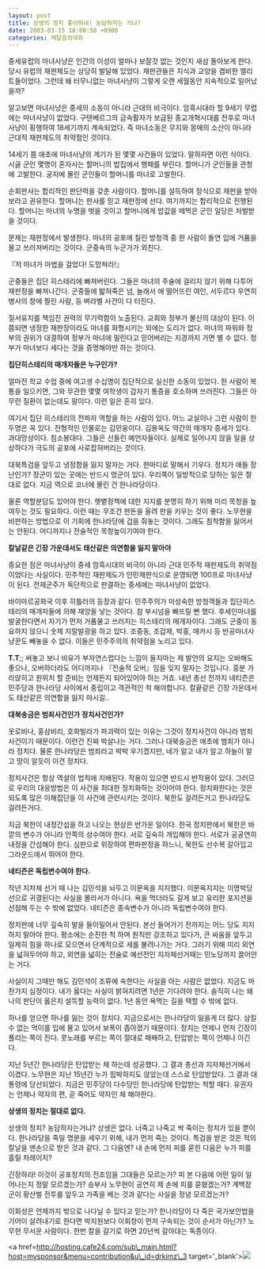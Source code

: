 ```yaml
---
layout: post
title: 상생의 정치 좋아하네! 농담하자는 거냐?
date: 2003-03-15 18:00:58 +0900
categories: 깨달음의대화
---
```

중세유럽의 마녀사냥은 인간의 이성이 얼마나 보잘것 없는 것인지 새삼 돌아보게 한다. 당시 유럽의 재판제도는 상당히 발달해 있었다. 재판관들은 지식과 교양을 겸비한 엘리트들이었다. 그런데 왜 터무니없는 마녀사냥이 그렇게 오랜 세월동안 지속적으로 일어났을까? 

알고보면 마녀사냥은 중세의 소동이 아니라 근대의 비극이다. 암흑시대라 할 9세기 무렵에는 마녀사냥이 없었다. 구텐베르그의 금속활자가 보급된 종교개혁시대를 전후로 마녀사냥이 횡행하여 18세기까지 계속되었다. 즉 마녀소동은 무지와 몽매의 소산이 아니라 근대적 재판제도의 취약점인 것이다. 

14세기 쯤 애초에 마녀사냥의 계기가 된 몇몇 사건들이 있었다. 말하자면 이런 식이다. 시골 군인 몇명이 혼자사는 할머니의 밥집에서 행패를 부린다. 할머니가 군인들을 관청에 고발한다. 궁지에 몰린 군인들이 할머니를 마녀로 고발한다. 

순회판사는 합리적인 판단력을 갖춘 사람이다. 할머니를 설득하여 정식으로 재판을 받아보라고 권유한다. 할머니는 판사를 믿고 재판정에 선다. 여기까지는 합리적으로 진행된다. 할머니는 마녀의 누명을 벗을 것이고 할머니에게 밥값을 떼먹은 군인 일당은 처벌받을 것이다. 

문제는 재판정에서 발생한다. 마녀의 공포에 질린 방청객 중 한 사람이 돌연 입에 거품을 물고 쓰러져버리는 것이다. 군중속의 누군가가 외친다.

『저 마녀가 마법을 걸었다! 도망쳐라!』

군중들은 집단 히스테리에 빠져버린다. 그들은 마녀의 주술에 걸리지 않기 위해 다투어 재판정을 빠져나간다. 군중들에 밟혀죽은 넘, 놀래서 애 떨어뜨린 여인, 서두르다 우연히 병사의 창에 찔린 사람, 등 벼라별 사건이 다 터진다. 

질서유지를 책임진 권력의 무기력함이 노출된다. 교회와 정부가 불신의 대상이 된다. 이 쯤되면 냉정한 재판장이라도 마녀를 화형시키는 외에는 도리가 없다. 마녀의 파워와 정부의 권위가 대결하여 정부가 마녀에 밀린다고 믿어버리는 지경까지 가면 별 수 없다. 정부가 마녀보다 세다는 것을 증명해야만 하는 것이다. 

**집단히스테리의 매개자들은 누구인가?** 

얼마전 학교 수업 중에 여고생 수십명이 집단적으로 실신한 소동이 있었다. 한 사람이 복통을 일으키면, 그와 무관한 몇몇 여학생이 갑자기 통증을 호소하며 쓰러진다. 그들은 아무런 질환이 없는데도 말이다. 이런 일은 흔히 있다. 

여기서 집단 히스테리의 전파자 역할을 하는 사람이 있다. 어느 교실이나 그런 사람이 한 두명은 꼭 있다. 전형적인 인물로는 김민웅이다. 김용옥도 약간의 매개자 증세가 있다. 과대망상이다. 침소봉대다. 그들은 신들린 예언자들이다. 실제로 일어나지 않을 일을 상상하다가 극도의 공포에 사로잡혀버리는 것이다. 

대북특검을 앞두고 냉정함을 잃지 말자는 거다. 한마디로 말해서 기우다. 정치가 애들 장난인가? 장군이 있는 곳에는 반드시 멍군이 있다. 우리쪽이 일방적으로 당하는 일은 절대로 없다. 지금 역으로 코너에 몰린 건 한나라당이다. 

물론 역할분담도 있어야 한다. 햇볕정책에 대한 지지를 분명히 하기 위해 미리 목청을 높여두는 것도 필요하다. 이런 때는 무조건 판돈을 올려 판을 키우는 것이 좋다. 노무현을 비판하는 방법으로 이 기회에 한나라당에 겁을 줘놓는 것이다. 그래도 침착함을 잃어서는 안된다. 어디까지나 전술적인 목청높이기여야 한다.

**칼날같은 긴장 가운데서도 태산같은 의연함을 잃지 말아야** 

중요한 점은 마녀사냥이 중세 암흑시대의 비극이 아니라 근대 민주적 재판제도의 취약점이었다는 사실이다. 민주적인 재판제도가 인민재판식으로 운영되면 100프로 마녀사냥이 된다. 전제군주가 독단적으로 판결하는 중세에는 마녀사냥이 없었다. 

바이마르공화국 이후 히틀러의 등장과 같다. 민주주의가 미성숙한 방청객들과 집단히스테리의 매개자들에 의해 재앙을 낳는 것이다. 참 부시넘을 빠뜨릴 뻔 했다. 후세인마녀를 발굴한다면서 자기가 먼저 거품물고 쓰러지는 히스테리의 매개자이다. 그래도 군중이 동요하지 않으니 숫제 지랄발광을 하고 있다. 조중동, 조갑제, 박홍, 매카시 등 반공마녀사냥꾼도 빼놓을 수 없다. 이들은 민주주의의 취약점을 노리고 있다. 

**T.T**;; 써놓고 보니 비유가 부자연스럽다는 느낌이 들지마는 제 발언의 요지는 오바해도 좋으나, 오버하더라도 어디까지나 『전술적 오버』임을 잊지 말자는 것입니다. 흥분 가라앉히고 원위치 할 준비는 언제든지 되어있어야 하는 거죠. 내년 총선 전까지 네티즌은 민주당과 한나라당 사이에서 중립이고 객관적인 척 해야합니다. 칼끝같은 긴장 가운데서도 태산같은 의연함을 잃지 마시길..

**대북송금은 범죄사건인가 정치사건인가?**

옷로비나, 홍삼비리, 호화빌라가 파괴력이 있는 이유는 그것이 정치사건이 아니라 범죄사건이기 때문이다. 이런건 진짜 박살나는 거다. 그러나 대북송금은 애초에 범죄가 아니라 정치다. 물론 한나라당은 범죄라고 박박 우기겠지만, 네가 알고 내가 알고 하늘이 알고 땅이 알듯이 이건 정치다. 

정치사건은 항상 역설의 법칙에 지배된다. 작용이 있으면 반드시 반작용이 있다. 그러므로 우리의 대응방법은 이 사건을 최대한 정치화하는 것이어야 한다. 정치화한다는 것은 되도록 많은 이해집단을 이 사건에 관련시키는 것이다. 북한도 걸려든거고 한나라당도 걸려든거다. 

지금 북한이 내정간섭을 하고 나오는 현상은 반가운 일이다. 한국 정치판에서 북한은 바깥의 변수가 아니라 안쪽의 상수여야 한다. 서로 깊숙히 개입해야 한다. 서로가 공공연히 내정을 간섭해야 한다. 심판으로 위장하여 편파판정을 하느니, 북한도 선수복 갈아입고 그라운드에서 뛰어야 한다. 

**네티즌은 독립변수여야 한다.** 

작년 지차체 선거 때 나는 김민석을 놔두고 이문옥을 지지했다. 이문옥지지는 이명박당선으로 귀결된다는 사실을 몰라서가 아니다. 욕을 먹더라도 길게 보고 유리한 포지션을 선점해 두는 수 밖에 없었다. 네티즌은 종속변수가 아니라 독립변수여야 한다. 

정치판에 너무 깊숙히 발을 들이밀어서 안된다. 본선 들어가기 전까지는 어느 당도 지지하지 말아야 한다. 평소에는 순진한 척 하며 원칙만 강조하고 있다가, 큰 싸움을 앞두고 일제히 힘을 하나로 모으면서 단계적으로 세를 불려나가는 거다. 그러기 위해 미리 외연을 넓혀두어야 하고, 외연을 넓히는 전술로 예선전인 지자체선거때는 민노당까지 끌어안는 거다. 

사실이지 그때만 해도 김민석이 조류에 속한다는 사실을 아는 사람은 없었다. 지금도 마찬가지 심정이다. 내가 옳다는 사실이 밝혀지려면 1년은 기다려야 한다. 솔직히 나는 왜 나의 판단이 옳은지 설득할 능력이 없다. 1년 동안 욕먹는 길을 택할 수 밖에 없다. 

하나를 얻으면 하나를 잃는 것이 정치다. 지금으로서는 한나라당이 잃을게 더 많다. 삼킬 수 없는 먹이를 입에 물고 있어서 보폭이 좁아졌기 때문이다. 정치는 언제나 먼저 긴장이 풀리는 쪽이 진다. 콧노래를 부르는 쪽이 절대로 패배하고, 탄압받는 쪽이 언제나 이긴다. 

지난 5년간 한나라당은 탄압받는 체 하는데 성공했다. 그 결과 총선과 지자체선거에서 이겼다. 노무현은 지난 15년간 누가 핍박하지도 않았는데 스스로 탄압받았다. 그 결과 대통령에 당선되었다. 지금은 민주당이 다수당인 한나라당에 탄압받는 척할 때다. 유권자는 언제나 약자의 편, 곧 죽어도 약자인 체 해야한다. 

**상생의 정치는 절대로 없다.** 

상생의 정치? 농담하자는거냐? 상생은 없다. 너죽고 나죽고 싹 죽이는 정치가 있을 뿐이다. 한나라당을 죽일 명분을 세우기 위해, 내가 먼저 죽는 것이다. 특검을 받은 것은 적의 칼날을 맨손으로 받은 것과 같다. 그 다음엔? 내 손에 먼저 피를 묻힌 다음은 누가 피를 흘릴 차례이지? 

긴장하라! 이것이 공포정치의 전조임을 그대들은 모르는가? 피 본 다음에 어떤 일이 일어나는지 정말 모르겠는가? 승부사 노무현이 공연히 제 손에 피를 묻혔겠는가? 계백장군이 황산벌 전투를 앞두고 가족을 베는 것과 같다는 사실을 정녕 모르겠는가? 

이회성은 언제까지 밖으로 나다닐 수 있다고 믿는가? 한나라당이 다 죽은 국가보안법을 기어이 살려내기로 한다면 박지원보다 이회창이 먼저 구속되는 것이 순서가 아닌가? 노무현 무서운 사람이다. 한번 칼을 갈기로 하면 20년씩 갈아대는 독종이다. </p><a href=http://hosting.cafe24.com/sub\_main.html?host=mysponsor&menu=contribution&u\_id=drkimz\_3 target='\_blank'><img src=http://www.seoprise.com/jboard/data/img/binary/sejongdaewang.gif border=0></a>